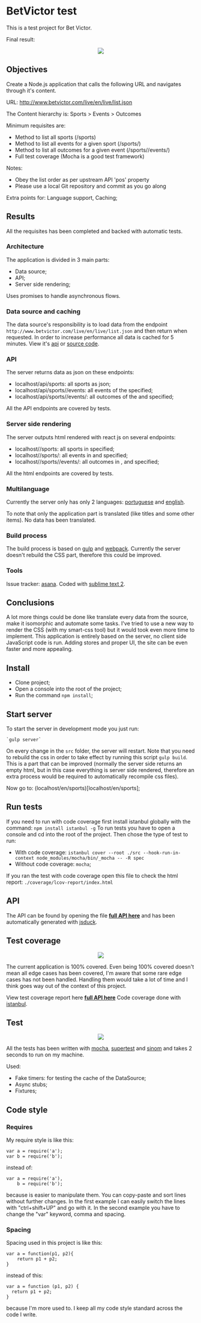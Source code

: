 # BetVictor test

This is a test project for Bet Victor.

Final result:

<p align="center">
  <img src ="./docs/img/animation.gif" />
</p>



## Objectives

Create a Node.js application that calls the following URL and navigates through it's content.

URL: http://www.betvictor.com/live/en/live/list.json

The Content hierarchy is: Sports > Events > Outcomes

Minimum requisites are:

 - Method to list all sports (/sports)
 - Method to list all events for a given sport (/sports/<id>)
 - Method to list all outcomes for a given event (/sports/<id>/events/<id>)
 - Full test coverage (Mocha is a good test framework)

Notes:

 - Obey the list order as per upstream API 'pos' property
 - Please use a local Git repository and commit as you go along

Extra points for: Language support, Caching;



## Results

All the requisites has been completed and backed with automatic tests.


### Architecture

The application is divided in 3 main parts:

 - Data source;
 - API;
 - Server side rendering;

Uses promises to handle asynchronous flows.


### Data source and caching

The data source's responsibility is to load data from the endpoint `http://www.betvictor.com/live/en/live/list.json` and then return when requested. In order to increase performance all data is cached for 5 minutes. View it's [api](https://rawgit.com/hackhat/betvictor-test/v0.0.2/docs/jsduck/index.html#!/api/DataSource) or [source code](./src/server/DataSource.js).


### API

The server returns data as json on these endpoints:

 - localhost/api/sports: all sports as json;
 - localhost/api/sports/<sportId>/events: all events of the <sportId> specified;
 - localhost/api/sports/<sportId>/events/<eventId>: all outcomes of the <sportId> and <eventId> specified;

All the API endpoints are covered by tests.


### Server side rendering

The server outputs html rendered with react js on several endpoints:

 - localhost/<lang>/sports: all sports in <lang> specified;
 - localhost/<lang>/sports/<sportId>: all events in <lang> and <sportId> specified;
 - localhost/<lang>/sports/<sportId>/events/<eventId>: all outcomes in <lang>, <sportId> and <eventId> specified;

All the html endpoints are covered by tests.


### Multilanguage

Currently the server only has only 2 languages: [portuguese](./src/client/pt_PT.js) and [english](./src/client/en_US.js).

To note that only the application part is translated (like titles and some other items). No data has been translated.


### Build process

The build process is based on [gulp](http://gulpjs.com/) and [webpack](http://webpack.github.io/). Currently the server doesn't rebuild the CSS part, therefore this could be improved.


### Tools

Issue tracker: [asana](https://asana.com).
Coded with [sublime text 2](http://www.sublimetext.com/2).



## Conclusions

A lot more things could be done like translate every data from the source, make it isomorphic and automate some tasks. I've tried to use a new way to render the CSS (with my smart-css tool) but it would took even more time to implement.
This application is entirely based on the server, no client side JavaScript code is run. Adding stores and proper UI, the site can be even faster and more appealing.



## Install

 - Clone project;
 - Open a console into the root of the project;
 - Run the command `npm install`;



## Start server

To start the server in development mode you just run:

    `gulp server`

On every change in the `src` folder, the server will restart. Note that you need to rebuild the css in order to take effect by running this script `gulp build`. This is a part that can be improved (normally the server side returns an empty html, but in this case everything is server side rendered, therefore an extra process would be required to automatically recompile css files).

Now go to: (localhost/en/sports)[localhost/en/sports];



## Run tests

If you need to run with code coverage first install istanbul globally with the command: `npm install istanbul -g`
To run tests you have to open a console and cd into the root of the project. Then chose the type of test to run:

 - With code coverage: `istanbul cover --root ./src --hook-run-in-context node_modules/mocha/bin/_mocha -- -R spec`
 - Without code coverage: `mocha`;

If you ran the test with code coverage open this file to check the html report: `./coverage/lcov-report/index.html`



## API

The API can be found by opening the file **[full API here](https://rawgit.com/hackhat/betvictor-test/v0.0.2/docs/jsduck/index.html)** and has been automatically generated with [jsduck](https://github.com/senchalabs/jsduck).



## Test coverage

<p align="center">
  <img src ="./docs/img/test-coverage-report.jpg" />
</p>

The current application is 100% covered. Even being 100% covered doesn't mean all edge cases has been covered, I'm aware that
some rare edge cases has not been handled. Handling them would take a lot of time and I think goes way out of the context of this project.

View test coverage report here **[full API here](https://rawgit.com/hackhat/betvictor-test/v0.0.2/coverage/lcov-report/index.html)**
Code coverage done with [istanbul](https://github.com/gotwarlost/istanbul).



## Test

<p align="center">
  <img src ="./docs/img/test-report.jpg" />
</p>

All the tests has been written with [mocha](https://github.com/mochajs/mocha), [supertest](https://github.com/visionmedia/supertest)
and [sinom](http://sinonjs.org/) and takes 2 seconds to run on my machine.

Used:

 - Fake timers: for testing the cache of the DataSource;
 - Async stubs;
 - Fixtures;



## Code style

### Requires

My require style is like this:

    var a = require('a');
    var b = require('b');

instead of:

    var a = require('a'),
        b = require('b');

because is easier to manipulate them. You can copy-paste and sort lines without further changes. In the first example I can easily switch the lines with "ctrl+shift+UP" and go with it. In the second example you have to change the "var" keyword, comma and spacing.


### Spacing

Spacing used in this project is like this:

    var a = function(p1, p2){
        return p1 + p2;
    }

instead of this:

    var a = function (p1, p2) {
      return p1 + p2;
    }

because I'm more used to. I keep all my code style standard across the code I write.
